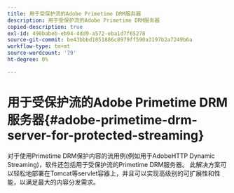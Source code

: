 ```yaml
---
title: 用于受保护流的Adobe Primetime DRM服务器
description: 用于受保护流的Adobe Primetime DRM服务器
copied-description: true
exl-id: 490babeb-eb94-4dd9-a572-eba1d7f65278
source-git-commit: be43bbbd1051886c8979ff590a3197b2a7249b6a
workflow-type: tm+mt
source-wordcount: '79'
ht-degree: 0%

---
```


# 用于受保护流的Adobe Primetime DRM服务器{#adobe-primetime-drm-server-for-protected-streaming}

对于使用Primetime DRM保护内容的流用例(例如用于AdobeHTTP Dynamic Streaming)，软件还包括用于受保护流的Primetime DRM服务器。 此解决方案可以轻松地部署在Tomcat等servlet容器上，并且可以实现高级别的可扩展性和性能，以满足最大的内容分发需求。
